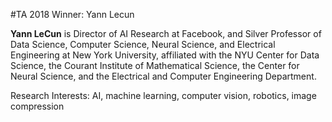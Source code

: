 #TA 2018 Winner: Yann Lecun

**Yann LeCun** is Director of AI Research at Facebook, and Silver Professor of Data Science, Computer Science, Neural Science, and Electrical Engineering at New York University, affiliated with the NYU Center for Data Science, the Courant Institute of Mathematical Science, the Center for Neural Science, and the Electrical and Computer Engineering Department.

Research Interests: AI, machine learning, computer vision, robotics, image compression